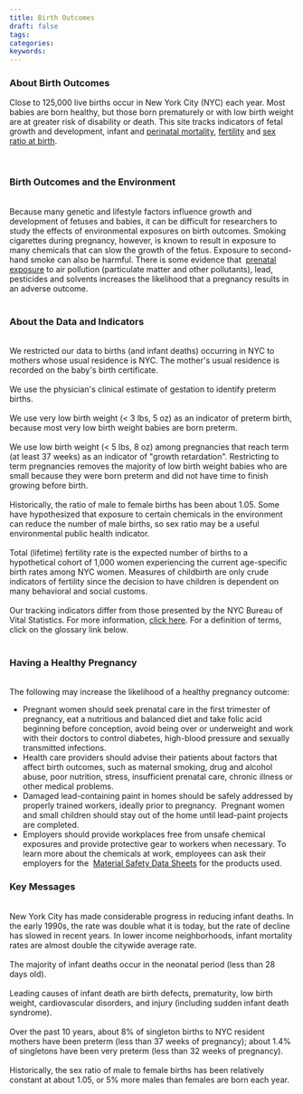 ```yaml
---
title: Birth Outcomes
draft: false
tags: 
categories: 
keywords: 
---
```

<p><h3  id="descriptiontitle">About Birth Outcomes</h3 ></p>
<p>Close to 125,000 live births occur in New York City (NYC) each year. Most babies are born healthy, but those born prematurely or with low birth weight are at greater risk of disability or death. This site tracks indicators of fetal growth and development, infant and <a href="http://a816-dohbesp.nyc.gov/IndicatorPublic/Glossary.aspx#Perinata_mortality" target="_blank">perinatal mortality</a>, <a href="http://a816-dohbesp.nyc.gov/IndicatorPublic/Glossary.aspx#Fertility" target="_blank">fertility</a> and <a href="http://a816-dohbesp.nyc.gov/IndicatorPublic/Glossary.aspx#Sex_Ratio_at_Birth" target="_blank">sex ratio at birth</a>.</p>
<p>&nbsp;</p><p><h3 >Birth Outcomes and the Environment</h3 ><br />Because many genetic and lifestyle factors influence growth and development of fetuses and babies, it can be difficult for researchers to study the effects of environmental exposures on birth outcomes. Smoking cigarettes during pregnancy, however, is known to result in exposure to many chemicals that can slow the growth of the fetus. Exposure to second-hand smoke can also be harmful. There is some evidence that&nbsp; <a href="http://a816-dohbesp.nyc.gov/IndicatorPublic/Glossary.aspx#Prenatal_exposure" target="_blank">prenatal exposure</a> to air pollution (particulate matter and other pollutants), lead, pesticides and solvents increases the likelihood that a pregnancy results in an adverse outcome. <br /><br /></p><p><h3 >About the Data and Indicators</h3 ><br />We restricted our data to births (and infant deaths) occurring in NYC to mothers whose usual residence is NYC. The mother's usual residence is recorded on the baby's birth certificate.<br /><br />We use the physician's clinical estimate of gestation to identify preterm births.<br /><br />We use very low birth weight (&lt; 3 lbs, 5 oz) as an indicator of preterm birth, because most very low birth weight babies are born preterm.<br /><br />We use low birth weight (&lt; 5 lbs, 8 oz) among pregnancies that reach term (at least 37 weeks) as an indicator of "growth retardation". Restricting to term pregnancies removes the majority of low birth weight babies who are small because they were born preterm and did not have time to finish growing before birth. <br /><br />Historically, the ratio of male to female births has been about 1.05. Some have hypothesized that exposure to certain chemicals in the environment can reduce the number of male births, so sex ratio may be a useful environmental public health indicator.<br /><br />Total (lifetime) fertility rate is the expected number of births to a hypothetical cohort of 1,000 women experiencing the current age-specific birth rates among NYC women. Measures of childbirth are only crude indicators of fertility since the decision to have children is dependent on many behavioral and social customs.<br /><br />Our tracking indicators differ from those presented by the NYC Bureau of Vital Statistics. For more information, <a href="http://www1.nyc.gov/assets/doh/downloads/pdf/tracking/vital-stats-definitions.pdf" target="_blank">click here</a>. For a definition of terms, click on the glossary link below. <br /><br /></p><p><h3 >Having a Healthy Pregnancy</h3 ><br />The following may increase the likelihood of a healthy pregnancy outcome:</p>
<ul>
<li>Pregnant women should seek prenatal care in the first trimester of pregnancy, eat a nutritious and balanced diet and take folic acid beginning before conception, avoid being over or underweight and work with their doctors to control diabetes, high-blood pressure and sexually transmitted infections.</li>
<li>Health care providers should advise their patients about factors that affect birth outcomes, such as maternal smoking, drug and alcohol abuse, poor nutrition, stress, insufficient prenatal care, chronic illness or other medical problems.</li>
<li>Damaged lead-containing paint in homes should be safely addressed by properly trained workers, ideally prior to pregnancy.&nbsp; Pregnant women and small children should stay out of the home until lead-paint projects are completed.</li>
<li>Employers should provide workplaces free from unsafe chemical exposures and provide protective gear to workers when necessary. To learn more about the chemicals at work, employees can ask their employers for the&nbsp; <a href="http://a816-dohbesp.nyc.gov/IndicatorPublic/Glossary.aspx#Material_Safety_Data_Sheets" target="_blank">Material Safety Data Sheets</a> for the products used.</li>
</ul><p><h3 >Key Messages</h3 > <br />New York City has made considerable progress in reducing infant deaths. In the early 1990s, the rate was double what it is today, but the rate of decline has slowed in recent years. In lower income neighborhoods, infant mortality rates are almost double the citywide average rate. <br /><br />The majority of infant deaths occur in the neonatal period (less than 28 days old). <br /><br />Leading causes of infant death are birth defects, prematurity, low birth weight, cardiovascular disorders, and injury (including sudden infant death syndrome). <br /><br />Over the past 10 years, about 8% of singleton births to NYC resident mothers have been preterm (less than 37 weeks of pregnancy); about 1.4% of singletons have been very preterm (less than 32 weeks of pregnancy). <br /><br />Historically, the sex ratio of male to female births has been relatively constant at about 1.05, or 5% more males than females are born each year. <br /><br /></p>
